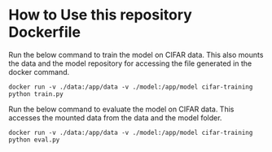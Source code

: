 # How to Use this repository Dockerfile

Run the below command to train the model on CIFAR data. This also mounts the data and the model repository for accessing the file generated in the docker command.

```
docker run -v ./data:/app/data -v ./model:/app/model cifar-training  python train.py
```
Run the below command to evaluate the model on CIFAR data. This accesses the mounted data from the data and the model folder.

```
docker run -v ./data:/app/data -v ./model:/app/model cifar-training  python eval.py
```
